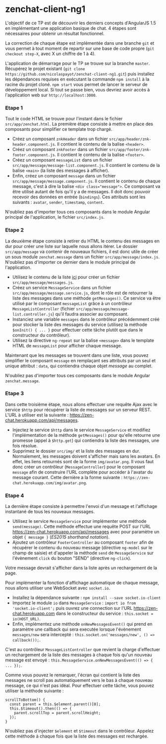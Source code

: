 # zenchat-client-ng1

L'objectif de ce TP est de découvrir les derniers concepts d'AngularJS 1.5 en implémentant une application basique de chat. 4 étapes sont nécessaires pour obtenir un résultat fonctionnel.

La correction de chaque étape est implémentée dans une branche `git` et vous permet à tout moment de repartir sur une base de code propre (`git checkout step-X`, avec X un chiffre de 1 à 4).

L'application de démarrage pour le TP se trouve sur la branche `master`. Récupérez le projet existant (`git clone https://github.com/nicolaspayot/zenchat-client-ng1.git`) puis installez les dépendances requises en exécutant la commande `npm install` à la racine du projet cloné. `npm start` vous permet de lancer le serveur de développement local. Si tout se passe bien, vous devriez avoir accès à l'application web sur `http://localhost:3000`.

### Etape 1

Tout le code HTML se trouve pour l'instant dans le fichier `src/app/zenchat.html`. La première étape consiste à mettre en place des composants pour simplifier ce template trop chargé.
- Créez un composant `znkHeader` dans un fichier `src/app/header/znk-header.component.js`. Il contient le contenu de la balise `<header>`.
- Créez un composant `znkFooter` dans un fichier `src/app/footer/znk-footer.component.js`. Il contient le contenu de la balise `<footer>`.
- Créez un composant `messageList` dans un fichier `src/app/message/message-list.component.js`. Il contient le contenu de la balise `<main>` (la liste des messages à afficher).
- Enfin, créez un composant `message` dans un fichier `src/app/message/message.component.js`. Il contient le contenu de chaque message, c'est à dire la balise `<div class="message">`. Ce composant va être utilisé autant de fois qu'il y a de messages. Il doit donc pouvoir recevoir des données en entrée (`bindings`). Ces attributs sont les suivants : `avatar`, `sender`, `timestamp`, `content`.

N'oubliez pas d'importer tous ces composants dans le module Angular principal de l'application, le fichier `src/index.js`.

### Etape 2

La deuxième étape consiste à retirer du HTML le contenu des messages en dur pour créer une liste sur laquelle nous allons itérer. Le dossier `src/app/message` va contenir de nouveaux fichiers, il est donc utile de créer un sous module `zenchat.message` dans un fichier `src/app/message/index.js`. N'oubliez pas d'importer ce dernier dans le module principal de l'application.

- Utilisez le contenu de la liste [ici](https://gist.github.com/nicolaspayot/4b1962e47d37186643c2a4c20f2cc47a) pour créer un fichier `src/app/message/messages.js`.
- Créez un service `MessageService` dans un fichier `src/app/message/message.service.js`, dont le rôle est de retourner la liste des messages dans une méthode `getMessages()`. Ce service va être utilisé par le composant `messageList` grâce à un contrôleur `MessageListController` (fichier `src/app/message/message-list.controller.js`) qu'il faudra associer au composant.
- Instanciez une variable `messages` dans le contrôleur précédemment créé pour stocker la liste des messages du service (utilisez la méthode `$onInit() { ... }` pour effectuer cette tâche plutôt que dans le constructeur du contrôleur).
- Utilisez la directive `ng-repeat` sur la balise `<message>` dans le template HTML de `messageList` pour afficher chaque message.

Maintenant que les messages se trouvent dans une liste, vous pouvez simplifier le composant `message` en remplaçant ses attributs par un seul et unique attribut : `data`, qui contiendra chaque objet *message* au complet.

N'oubliez pas d'importer tous ces composants dans le module Angular `zenchat.message`.

### Etape 3

Dans cette troisième étape, nous allons effectuer une requête Ajax avec le service `$http` pour récupérer la liste de messages sur un serveur REST. L'URL à utiliser est la suivante : https://zen-chat.herokuapp.com/api/messages.

- Injectez le service `$http` dans le service `MessageService` et modifiez l'implémentation de la méthode `getMessages()` pour qu'elle retourne une promesse (appel à `$http.get`) qui contiendra la liste des messages, une fois résolue.
- Supprimez le dossier `src/img/` et la liste des messages en dur. Normalement, les messages doivent s'afficher mais sans les avatars. En effet, les liens retournés sont de la forme `img/avatar.png`. Il vous faut donc créer un contrôleur (`MessageController`) pour le composant `message` afin de construire l'URL complète pour accéder à l'avatar du message courant. Cette dernière a la forme suivante : `https://zen-chat.herokuapp.com/img/avatar.png`.

### Etape 4

La dernière étape consiste à permettre l'envoi d'un message et l'affichage instantané de tous les nouveaux messages.

- Utilisez le service `MessageService` pour implémenter une méthode `send(message)`. Cette méthode effectue une requête POST sur l'URL https://zen-chat.herokuapp.com/api/messages avec pour paramètre un objet `{ message }` (*ES2015 shorthand notation*).
- Ajoutez un contrôleur `FooterController` au composant `footer` afin de récupérer le contenu du nouveau message (directive `ng-model` sur le champ de saisie) et d'appeler la méthode `send` de `MessageService` sur l'évènement `click` du bouton "SEND" (directive `ng-click`).

Votre message devrait s'afficher dans la liste après un rechargement de la page.

Pour implémenter la fonction d'affichage automatique de chaque message, nous allons utiliser une WebSocket avec `socket.io`.

- Installez la dépendance suivante : `npm install --save socket.io-client`
- Importez le module `io` dans `MessageService` : `import io from 'socket.io-client';` puis ouvrez une connection sur l'URL https://zen-chat.herokuapp.com dans le constructeur du service : `this.socket = io(HOST_URL)`.
- Enfin, implémentez une méthode `onNewMessagesEvent()` qui prend en paramètre une callback qui sera executée lorsque l'évènement `messages/new` sera intercepté : `this.socket.on('messages/new', () => callback());`.

C'est au contrôleur `MessageListController` que revient la charge d'effectuer un rechargement de la liste des messages à chaque fois qu'un nouveau message est envoyé : `this.MessageService.onNewMessagesEvent(() => { ... });`.

Comme vous pouvez le remarquer, l'écran qui contient la liste des messages ne scroll pas automatiquement vers le bas à chaque nouveau message, ce qui n'est pas idéal. Pour effectuer cette tâche, vous pouvez utiliser la méthode suivante :
```
scrollToBottom() {
  const parent = this.$element.parent()[0];
  this.$timeout().then(() => {
    parent.scrollTop = parent.scrollHeight;
  });
}
```
N'oubliez pas d'injecter `$element` et `$timeout` dans le contrôleur. Appelez cette méthode à chaque fois que la liste des messages est rechargée.

